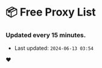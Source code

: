# :package: Free Proxy List
### Updated every 15 minutes.

- Last updated: `2024-06-13 03:54`

:heart:
